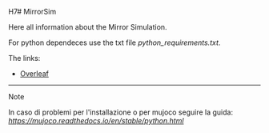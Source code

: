 H7# MirrorSim

Here all information about the Mirror Simulation. 

For python dependeces use the txt file *python_requirements.txt*.

The links:

* [Overleaf](https://www.overleaf.com/read/wbdxhnhfgygz#2b77a3)

___________________________________________________________

> [!NOTE]
> In caso di problemi per l'installazione o per mujoco seguire la guida: 
  *https://mujoco.readthedocs.io/en/stable/python.html*
